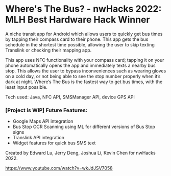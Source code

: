 # Where's The Bus? - nwHacks 2022: MLH Best Hardware Hack Winner

A niche transit app for Android which allows users to quickly get bus times by tapping their compass card to their phone. 
This app gets the bus schedule in the shortest time possible, allowing the user to skip texting Translink or checking their mapping app.

This app uses NFC functionality with your compass card; tapping it on your phone automatically opens the app and immediately texts a nearby bus stop. 
This allows the user to bypass inconveniences such as wearing gloves on a cold day, or not being able to see the stop number properly when it’s dark at night. 
Where’s The Bus is the fastest way to get bus times, with the least input possible.

Tech used: Java, NFC API, SMSManager API, device GPS API

### [Project is WIP] Future Features:
- Google Maps API integration
- Bus Stop OCR Scanning using ML for different versions of Bus Stop signs
- Translink API integration
- Widget features for quick bus SMS text


Created by Edward Lu, Jerry Deng, Joshua Li, Kevin Chen for nwHacks 2022.

https://www.youtube.com/watch?v=wkJdJSV7058

